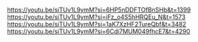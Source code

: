 https://youtu.be/siTUv1L9ymM?si=6HP5nDDFTOfBnSHb&t=1399
https://youtu.be/siTUv1L9ymM?si=iFz_o4S5hHRQEu_N&t=1573
https://youtu.be/siTUv1L9ymM?si=1aK7XzHF2TureQbf&t=3482
https://youtu.be/siTUv1L9ymM?si=6Cdi7MUM049fhcE7&t=4290
